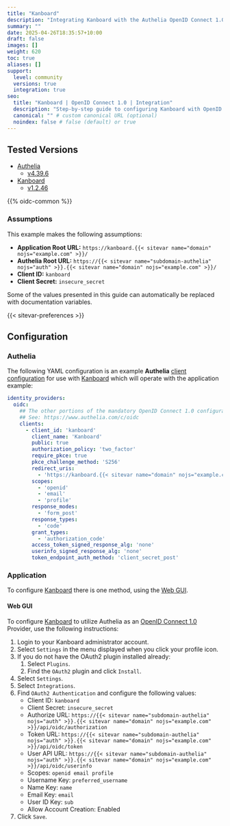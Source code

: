 ```yaml
---
title: "Kanboard"
description: "Integrating Kanboard with the Authelia OpenID Connect 1.0 Provider."
summary: ""
date: 2025-04-26T18:35:57+10:00
draft: false
images: []
weight: 620
toc: true
aliases: []
support:
  level: community
  versions: true
  integration: true
seo:
  title: "Kanboard | OpenID Connect 1.0 | Integration"
  description: "Step-by-step guide to configuring Kanboard with OpenID Connect 1.0 for secure SSO. Enhance your login flow using Authelia’s modern identity management."
  canonical: "" # custom canonical URL (optional)
  noindex: false # false (default) or true
---
```


## Tested Versions

- [Authelia]
  - [v4.39.6](https://github.com/authelia/authelia/releases/tag/v4.39.6)
- [Kanboard]
  - [v1.2.46](https://github.com/kanboard/kanboard/releases/tag/v1.2.46)

{{% oidc-common %}}

### Assumptions

This example makes the following assumptions:

- __Application Root URL:__ `https://kanboard.{{< sitevar name="domain" nojs="example.com" >}}/`
- __Authelia Root URL:__ `https://{{< sitevar name="subdomain-authelia" nojs="auth" >}}.{{< sitevar name="domain" nojs="example.com" >}}/`
- __Client ID:__ `kanboard`
- __Client Secret:__ `insecure_secret`

Some of the values presented in this guide can automatically be replaced with documentation variables.

{{< sitevar-preferences >}}

## Configuration

### Authelia

The following YAML configuration is an example __Authelia__ [client configuration] for use with [Kanboard] which will
operate with the application example:

```yaml {title="configuration.yml"}
identity_providers:
  oidc:
    ## The other portions of the mandatory OpenID Connect 1.0 configuration go here.
    ## See: https://www.authelia.com/c/oidc
    clients:
      - client_id: 'kanboard'
        client_name: 'Kanboard'
        public: true
        authorization_policy: 'two_factor'
        require_pkce: true
        pkce_challenge_method: 'S256'
        redirect_uris:
          - 'https://kanboard.{{< sitevar name="domain" nojs="example.com" >}}/oauth/callback'
        scopes:
          - 'openid'
          - 'email'
          - 'profile'
        response_modes:
          - 'form_post'
        response_types:
          - 'code'
        grant_types:
          - 'authorization_code'
        access_token_signed_response_alg: 'none'
        userinfo_signed_response_alg: 'none'
        token_endpoint_auth_method: 'client_secret_post'
```

### Application

To configure [Kanboard] there is one method, using the [Web GUI](#web-gui).

#### Web GUI

To configure [Kanboard] to utilize Authelia as an [OpenID Connect 1.0] Provider, use the following instructions:

1. Login to your Kanboard administrator account.
2. Select `Settings` in the menu displayed when you click your profile icon.
3. If you do not have the OAuth2 plugin installed already:
   1. Select `Plugins`.
   2. Find the `OAuth2` plugin and click `Install`.
4. Select `Settings`.
5. Select `Integrations`.
6. Find `OAuth2 Authentication` and configure the following values:
   - Client ID: `kanboard`
   - Client Secret: `insecure_secret`
   - Authorize URL: `https://{{< sitevar name="subdomain-authelia" nojs="auth" >}}.{{< sitevar name="domain" nojs="example.com" >}}/api/oidc/authorization`
   - Token URL: `https://{{< sitevar name="subdomain-authelia" nojs="auth" >}}.{{< sitevar name="domain" nojs="example.com" >}}/api/oidc/token`
   - User API URL: `https://{{< sitevar name="subdomain-authelia" nojs="auth" >}}.{{< sitevar name="domain" nojs="example.com" >}}/api/oidc/userinfo`
   - Scopes: `openid email profile`
   - Username Key: `preferred_username`
   - Name Key: `name`
   - Email Key: `email`
   - User ID Key: `sub`
   - Allow Account Creation: Enabled
7. Click `Save`.

[Authelia]: https://www.authelia.com
[Kanboard]: https://kanboard.org/
[OpenID Connect 1.0]: ../../introduction.md
[client configuration]: ../../../../configuration/identity-providers/openid-connect/clients.md
